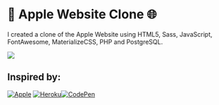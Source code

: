 #  Apple Website Clone 🌐
I created a clone of the Apple Website using HTML5, Sass, JavaScript, FontAwesome, MaterializeCSS, PHP and PostgreSQL.

![](https://i.ytimg.com/vi/DEpF1nNz1l0/maxresdefault.jpg)

## Inspired by:
[![Apple](https://img.shields.io/badge/-www.apple.com-000?style=for-the-badge&logo=Apple&logoColor=white)](https://www.apple.com)
[![Heroku](https://img.shields.io/badge/-Website‍‍Clone‍‍Link-430098?style=for-the-badge&logo=Heroku&logoColor=white)]()[![CodePen](https://img.shields.io/badge/-CodePen‍‍Preview-000?style=for-the-badge&logo=CodePen&logoColor=white)](https://codepen.io/isaacalves7/)
